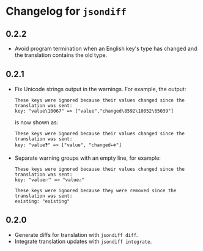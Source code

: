 # Changelog for `jsondiff`

## 0.2.2

* Avoid program termination when an English key's type has changed and the translation contains the old type.

## 0.2.1

* Fix Unicode strings output in the warnings. For example, the output:

    ```
    These keys were ignored because their values changed since the translation was sent:
    key: "value\10067" => ["value","changed\8592\10052\65039"]
    ```

    is now shown as:

    ```
    These keys were ignored because their values changed since the translation was sent:
    key: "value❓" => ["value", "changed←❄️"]
    ```

* Separate warning groups with an empty line, for example:

    ```
    These keys were ignored because their values changed since the translation was sent:
    key: "value✅" => "value⚠️"

    These keys were ignored because they were removed since the translation was sent:
    existing: "existing"
    ```

## 0.2.0

* Generate diffs for translation with `jsondiff diff`.
* Integrate translation updates with `jsondiff integrate`.
